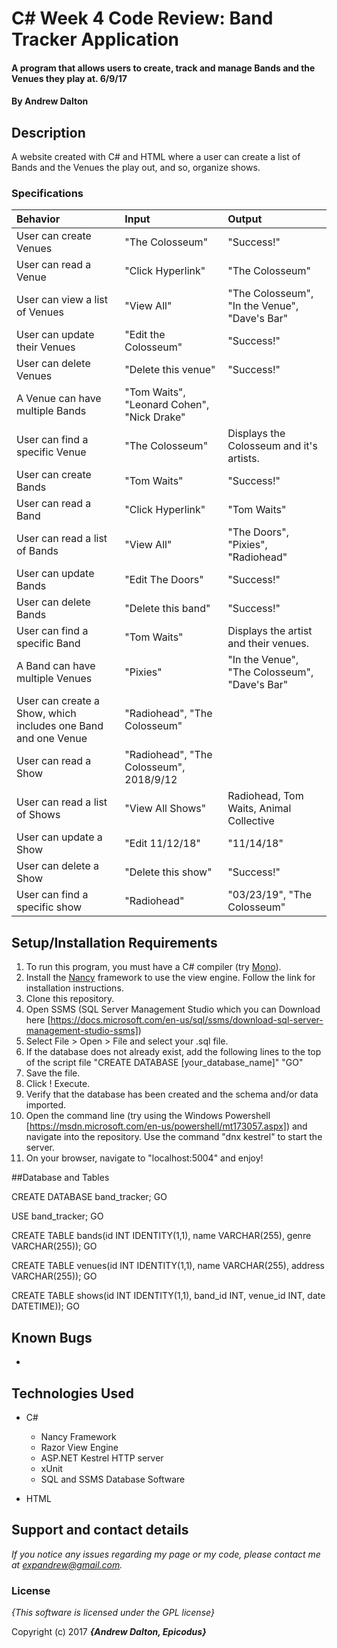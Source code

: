 # C# Week 4 Code Review: Band Tracker Application

#### A program that allows users to create, track and manage Bands and the Venues they play at. 6/9/17

#### By **Andrew Dalton**

## Description

A website created with C# and HTML where a user can create a list of Bands and the Venues the play out, and so, organize shows.


### Specifications
| Behavior | Input | Output |
| :------- | :---- | :----- |
| User can create Venues | "The Colosseum" | "Success!" |
| User can read a Venue | "Click Hyperlink" | "The Colosseum" |
| User can view a list of Venues | "View All" | "The Colosseum", "In the Venue", "Dave's Bar" |
| User can update their Venues | "Edit the Colosseum" | "Success!" |
| User can delete Venues | "Delete this venue" | "Success!"
| A Venue can have multiple Bands | "Tom Waits", "Leonard Cohen", "Nick Drake"
| User can find a specific Venue | "The Colosseum" | Displays the Colosseum and it's artists. |
| User can create Bands | "Tom Waits" | "Success!" |
| User can read a Band | "Click Hyperlink" | "Tom Waits" |
| User can read a list of Bands| "View All" | "The Doors", "Pixies", "Radiohead" |
| User can update Bands | "Edit The Doors" | "Success!"
| User can delete Bands | "Delete this band" | "Success!" |
| User can find a specific Band | "Tom Waits" | Displays the artist and their venues. |
| A Band can have multiple Venues | "Pixies" | "In the Venue", "The Colosseum", "Dave's Bar" |
| User can create a Show, which includes one Band and one Venue | "Radiohead", "The Colosseum" |
| User can read a Show | "Radiohead", "The Colosseum", 2018/9/12 |
| User can read a list of Shows | "View All Shows" | Radiohead, Tom Waits, Animal Collective |
| User can update a Show | "Edit 11/12/18" | "11/14/18" |
| User can delete a Show | "Delete this show" | "Success!"
| User can find a specific show | "Radiohead" | "03/23/19", "The Colosseum" |

## Setup/Installation Requirements

1. To run this program, you must have a C# compiler (try [Mono](http://www.mono-project.com)).
2. Install the [Nancy](http://nancyfx.org/) framework to use the view engine. Follow the link for installation instructions.
3. Clone this repository.
4. Open SSMS (SQL Server Management Studio which you can Download here [https://docs.microsoft.com/en-us/sql/ssms/download-sql-server-management-studio-ssms])
5. Select File > Open > File and select your .sql file.
6. If the database does not already exist, add the following lines to the top of the script file "CREATE DATABASE [your_database_name]" "GO"
7. Save the file.
8. Click ! Execute.
9. Verify that the database has been created and the schema and/or data imported.
10. Open the command line (try using the Windows Powershell [https://msdn.microsoft.com/en-us/powershell/mt173057.aspx]) and navigate into the repository. Use the command "dnx kestrel" to start the server.
11. On your browser, navigate to "localhost:5004" and enjoy!

##Database and Tables

CREATE DATABASE band_tracker;
GO

USE band_tracker;
GO


CREATE TABLE bands(id INT IDENTITY(1,1), name VARCHAR(255), genre VARCHAR(255));
GO

CREATE TABLE venues(id INT IDENTITY(1,1), name VARCHAR(255), address VARCHAR(255));
GO

CREATE TABLE shows(id INT IDENTITY(1,1), band_id INT, venue_id INT, date DATETIME));
GO

## Known Bugs
*

## Technologies Used
* C#
  * Nancy Framework
  * Razor View Engine
  * ASP.NET Kestrel HTTP server
  * xUnit
  * SQL and SSMS Database Software

* HTML

## Support and contact details

_If you notice any issues regarding my page or my code, please contact me at expandrew@gmail.com._

### License

*{This software is licensed under the GPL license}*

Copyright (c) 2017 **_{Andrew Dalton, Epicodus}_**
